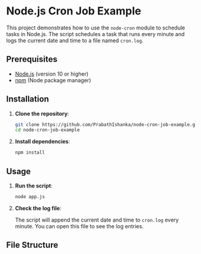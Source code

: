 # Node.js Cron Job Example

This project demonstrates how to use the `node-cron` module to schedule tasks in Node.js. The script schedules a task that runs every minute and logs the current date and time to a file named `cron.log`.

## Prerequisites

- [Node.js](https://nodejs.org/) (version 10 or higher)
- [npm](https://www.npmjs.com/get-npm) (Node package manager)

## Installation

1. **Clone the repository**:

    ```sh
    git clone https://github.com/PrabathIshanka/node-cron-job-example.git
    cd node-cron-job-example
    ```

2. **Install dependencies**:

    ```sh
    npm install
    ```

## Usage

1. **Run the script**:

    ```sh
    node app.js
    ```

2. **Check the log file**:

    The script will append the current date and time to `cron.log` every minute. You can open this file to see the log entries.

## File Structure

